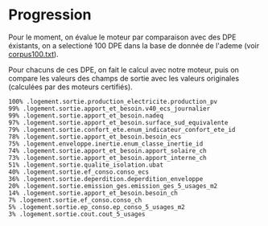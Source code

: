 # Progression

Pour le moment, on évalue le moteur par comparaison avec des DPE éxistants, on a selectioné 100 DPE dans la base de donnée de l'ademe (voir [corpus100.txt](./corpus100.txt)).

Pour chacuns de ces DPE, on fait le calcul avec notre moteur, puis on compare les valeurs des champs de sortie avec les valeurs originales (calculées par des moteurs certifiés).

```
100% .logement.sortie.production_electricite.production_pv
99% .logement.sortie.apport_et_besoin.v40_ecs_journalier
99% .logement.sortie.apport_et_besoin.nadeq
97% .logement.sortie.apport_et_besoin.surface_sud_equivalente
79% .logement.sortie.confort_ete.enum_indicateur_confort_ete_id
78% .logement.sortie.apport_et_besoin.besoin_ecs
75% .logement.enveloppe.inertie.enum_classe_inertie_id
74% .logement.sortie.apport_et_besoin.apport_solaire_ch
73% .logement.sortie.apport_et_besoin.apport_interne_ch
51% .logement.sortie.qualite_isolation.ubat
40% .logement.sortie.ef_conso.conso_ecs
36% .logement.sortie.deperdition.deperdition_enveloppe
20% .logement.sortie.emission_ges.emission_ges_5_usages_m2
14% .logement.sortie.apport_et_besoin.besoin_ch
7% .logement.sortie.ef_conso.conso_ch
5% .logement.sortie.ep_conso.ep_conso_5_usages_m2
3% .logement.sortie.cout.cout_5_usages
```
